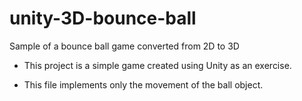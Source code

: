 # unity-3D-bounce-ball
Sample of a bounce ball game converted from 2D to 3D

- This project is a simple game created using Unity as an exercise. 

- This file implements only the movement of the ball object.
